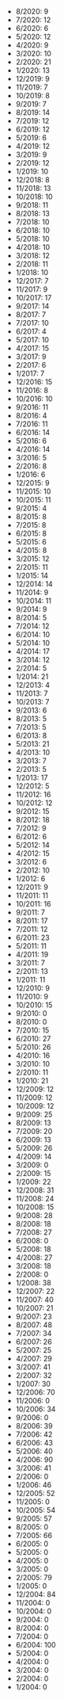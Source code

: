 *  8/2020: 9
*  7/2020: 12
*  6/2020: 6
*  5/2020: 12
*  4/2020: 9
*  3/2020: 10
*  2/2020: 21
*  1/2020: 13
*  12/2019: 9
*  11/2019: 7
*  10/2019: 8
*  9/2019: 7
*  8/2019: 14
*  7/2019: 12
*  6/2019: 12
*  5/2019: 6
*  4/2019: 12
*  3/2019: 9
*  2/2019: 12
*  1/2019: 10
*  12/2018: 8
*  11/2018: 13
*  10/2018: 10
*  9/2018: 11
*  8/2018: 13
*  7/2018: 10
*  6/2018: 10
*  5/2018: 10
*  4/2018: 10
*  3/2018: 12
*  2/2018: 11
*  1/2018: 10
*  12/2017: 7
*  11/2017: 9
*  10/2017: 17
*  9/2017: 14
*  8/2017: 7
*  7/2017: 10
*  6/2017: 4
*  5/2017: 10
*  4/2017: 15
*  3/2017: 9
*  2/2017: 6
*  1/2017: 7
*  12/2016: 15
*  11/2016: 8
*  10/2016: 10
*  9/2016: 11
*  8/2016: 4
*  7/2016: 11
*  6/2016: 14
*  5/2016: 6
*  4/2016: 14
*  3/2016: 5
*  2/2016: 8
*  1/2016: 6
*  12/2015: 9
*  11/2015: 10
*  10/2015: 11
*  9/2015: 4
*  8/2015: 8
*  7/2015: 8
*  6/2015: 8
*  5/2015: 6
*  4/2015: 8
*  3/2015: 12
*  2/2015: 11
*  1/2015: 14
*  12/2014: 14
*  11/2014: 9
*  10/2014: 11
*  9/2014: 9
*  8/2014: 5
*  7/2014: 12
*  6/2014: 10
*  5/2014: 10
*  4/2014: 17
*  3/2014: 12
*  2/2014: 5
*  1/2014: 21
*  12/2013: 4
*  11/2013: 7
*  10/2013: 7
*  9/2013: 6
*  8/2013: 5
*  7/2013: 5
*  6/2013: 8
*  5/2013: 21
*  4/2013: 10
*  3/2013: 7
*  2/2013: 5
*  1/2013: 17
*  12/2012: 5
*  11/2012: 16
*  10/2012: 12
*  9/2012: 15
*  8/2012: 18
*  7/2012: 9
*  6/2012: 6
*  5/2012: 14
*  4/2012: 15
*  3/2012: 6
*  2/2012: 10
*  1/2012: 6
*  12/2011: 9
*  11/2011: 11
*  10/2011: 16
*  9/2011: 7
*  8/2011: 17
*  7/2011: 12
*  6/2011: 23
*  5/2011: 11
*  4/2011: 19
*  3/2011: 7
*  2/2011: 13
*  1/2011: 11
*  12/2010: 9
*  11/2010: 9
*  10/2010: 15
*  9/2010: 0
*  8/2010: 0
*  7/2010: 15
*  6/2010: 27
*  5/2010: 26
*  4/2010: 16
*  3/2010: 10
*  2/2010: 11
*  1/2010: 21
*  12/2009: 12
*  11/2009: 12
*  10/2009: 12
*  9/2009: 25
*  8/2009: 13
*  7/2009: 20
*  6/2009: 13
*  5/2009: 26
*  4/2009: 14
*  3/2009: 0
*  2/2009: 15
*  1/2009: 22
*  12/2008: 31
*  11/2008: 24
*  10/2008: 15
*  9/2008: 28
*  8/2008: 18
*  7/2008: 27
*  6/2008: 0
*  5/2008: 18
*  4/2008: 27
*  3/2008: 18
*  2/2008: 0
*  1/2008: 38
*  12/2007: 22
*  11/2007: 40
*  10/2007: 21
*  9/2007: 23
*  8/2007: 48
*  7/2007: 34
*  6/2007: 26
*  5/2007: 25
*  4/2007: 29
*  3/2007: 41
*  2/2007: 32
*  1/2007: 30
*  12/2006: 70
*  11/2006: 0
*  10/2006: 34
*  9/2006: 0
*  8/2006: 39
*  7/2006: 42
*  6/2006: 43
*  5/2006: 40
*  4/2006: 90
*  3/2006: 41
*  2/2006: 0
*  1/2006: 46
*  12/2005: 52
*  11/2005: 0
*  10/2005: 54
*  9/2005: 57
*  8/2005: 0
*  7/2005: 66
*  6/2005: 0
*  5/2005: 0
*  4/2005: 0
*  3/2005: 0
*  2/2005: 79
*  1/2005: 0
*  12/2004: 84
*  11/2004: 0
*  10/2004: 0
*  9/2004: 0
*  8/2004: 0
*  7/2004: 0
*  6/2004: 100
*  5/2004: 0
*  4/2004: 0
*  3/2004: 0
*  2/2004: 0
*  1/2004: 0